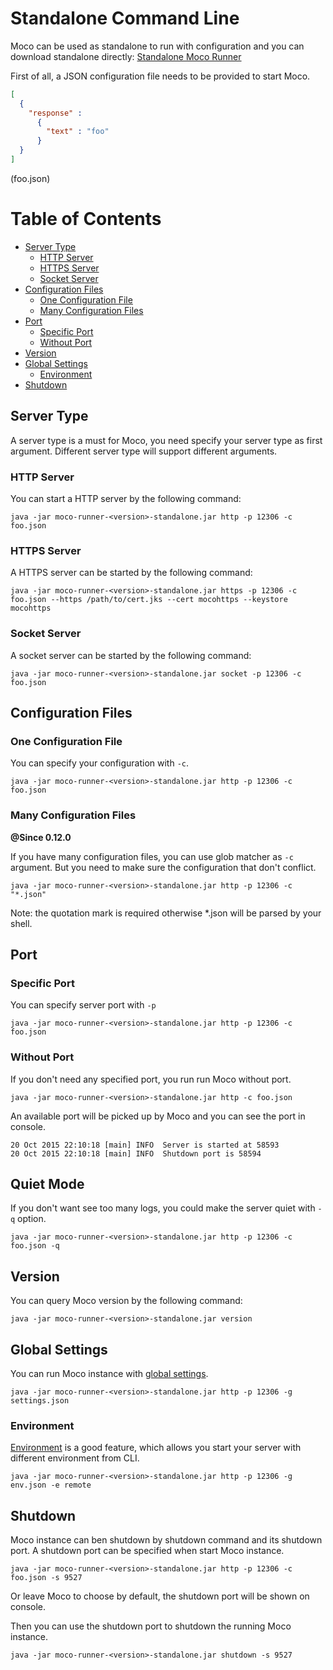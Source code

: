 # Standalone Command Line

Moco can be used as standalone to run with configuration and you can download standalone directly:
[Standalone Moco Runner](https://repo1.maven.org/maven2/com/github/dreamhead/moco-runner/1.5.0/moco-runner-1.5.0-standalone.jar)

First of all, a JSON configuration file needs to be provided to start Moco.

```json
[
  {
    "response" :
      {
        "text" : "foo"
      }
  }
]
```
(foo.json)

Table of Contents
=================

* [Server Type](#server-type)
  * [HTTP Server](#http-server)
  * [HTTPS Server](#https-server)
  * [Socket Server](#socket-server)
* [Configuration Files](#configuration-files)
  * [One Configuration File](#one-configuration-file)
  * [Many Configuration Files](#many-configuration-files)
* [Port](#port)
  * [Specific Port](#specific-port)
  * [Without Port](#without-port)
* [Version](#version)
* [Global Settings](#global-settings)
  * [Environment](#environment)
* [Shutdown](#shutdown)

## Server Type

A server type is a must for Moco, you need specify your server type as first argument. Different server type will support different arguments.

### HTTP Server

You can start a HTTP server by the following command:

```shell
java -jar moco-runner-<version>-standalone.jar http -p 12306 -c foo.json
```

### HTTPS Server

A HTTPS server can be started by the following command:

```shell
java -jar moco-runner-<version>-standalone.jar https -p 12306 -c foo.json --https /path/to/cert.jks --cert mocohttps --keystore mocohttps
```

### Socket Server

A socket server can be started by the following command:

```shell
java -jar moco-runner-<version>-standalone.jar socket -p 12306 -c foo.json
```

## Configuration Files

### One Configuration File

You can specify your configuration with `-c`.

```shell
java -jar moco-runner-<version>-standalone.jar http -p 12306 -c foo.json
```

### Many Configuration Files
**@Since 0.12.0**

If you have many configuration files, you can use glob matcher as `-c` argument.
But you need to make sure the configuration that don't conflict.

```shell
java -jar moco-runner-<version>-standalone.jar http -p 12306 -c "*.json"
```

Note: the quotation mark is required otherwise *.json will be parsed by your shell.

## Port

### Specific Port

You can specify server port with `-p`

```shell
java -jar moco-runner-<version>-standalone.jar http -p 12306 -c foo.json
```

### Without Port

If you don't need any specified port, you run run Moco without port.

```shell
java -jar moco-runner-<version>-standalone.jar http -c foo.json
```

An available port will be picked up by Moco and you can see the port in console.

```shell
20 Oct 2015 22:10:18 [main] INFO  Server is started at 58593
20 Oct 2015 22:10:18 [main] INFO  Shutdown port is 58594
```

## Quiet Mode

If you don't want see too many logs, you could make the server quiet with `-q` option.
```shell
java -jar moco-runner-<version>-standalone.jar http -p 12306 -c foo.json -q
```

## Version

You can query Moco version by the following command: 

```shell
java -jar moco-runner-<version>-standalone.jar version
```

## Global Settings

You can run Moco instance with [global settings](global-settings.md).

```shell
java -jar moco-runner-<version>-standalone.jar http -p 12306 -g settings.json
```

### Environment

[Environment](global-settings.md#environment) is a good feature, which allows you start your server with different environment from CLI.

```shell
java -jar moco-runner-<version>-standalone.jar http -p 12306 -g env.json -e remote
```

## Shutdown

Moco instance can ben shutdown by shutdown command and its shutdown port. A shutdown port can be specified when start Moco instance.

```shell
java -jar moco-runner-<version>-standalone.jar http -p 12306 -c foo.json -s 9527
```

Or leave Moco to choose by default, the shutdown port will be shown on console.

Then you can use the shutdown port to shutdown the running Moco instance.

```shell
java -jar moco-runner-<version>-standalone.jar shutdown -s 9527
```
